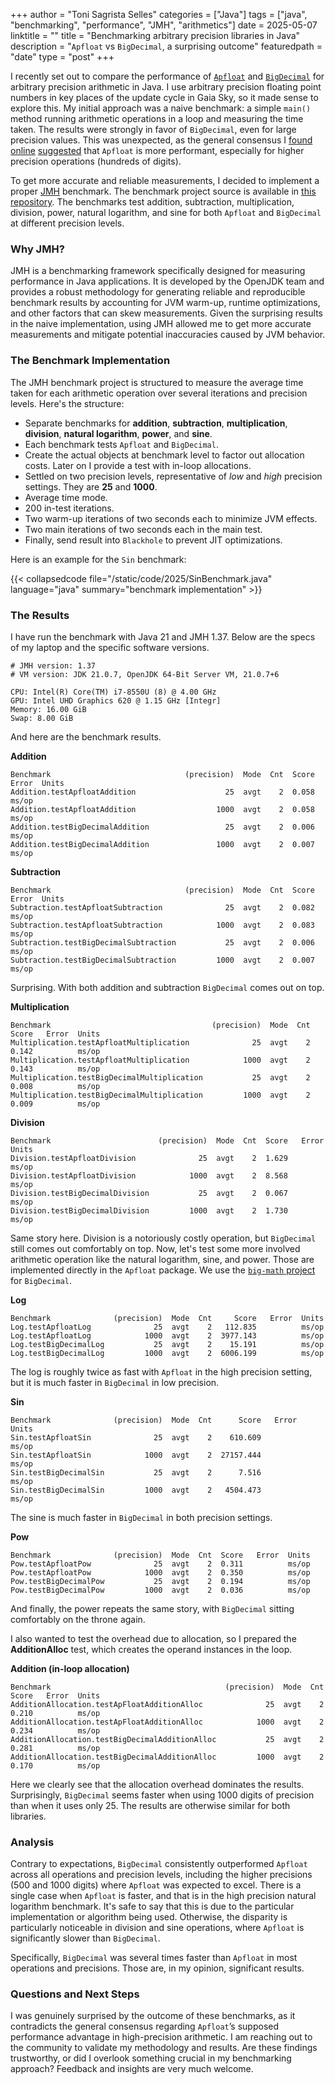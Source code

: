 +++
author = "Toni Sagrista Selles"
categories = ["Java"]
tags = ["java", "benchmarking", "performance", "JMH", "arithmetics"]
date = 2025-05-07
linktitle = ""
title = "Benchmarking arbitrary precision libraries in Java"
description = "`Apfloat` vs `BigDecimal`, a surprising outcome"
featuredpath = "date"
type = "post"
+++

I recently set out to compare the performance of [`Apfloat`](http://www.apfloat.org) and [`BigDecimal`](https://docs.oracle.com/en/java/javase/24/docs/api/java.base/java/math/BigDecimal.html) for arbitrary precision arithmetic in Java. I use arbitrary precision floating point numbers in key places of the update cycle in Gaia Sky, so it made sense to explore this. My initial approach was a naive benchmark: a simple `main()` method running arithmetic operations in a loop and measuring the time taken. The results were strongly in favor of `BigDecimal`, even for large precision values. This was unexpected, as the general consensus I [found](https://stackoverflow.com/questions/277309/java-floating-point-high-precision-library) [online](https://groups.google.com/g/javaposse/c/YDYDPbzxntc?pli=1) [suggested](http://www.apfloat.org/apfloat_java/) that `Apfloat` is more performant, especially for higher precision operations (hundreds of digits).

To get more accurate and reliable measurements, I decided to implement a proper [JMH](@ "Java Microbenchmark Harness") benchmark. The benchmark project source is available in [this repository](https://codeberg.org/langurmonkey/java-arbitrary-precision-benchmark). The benchmarks test addition, subtraction, multiplication, division, power, natural logarithm, and sine for both `Apfloat` and `BigDecimal` at different precision levels.

<!--more-->

### Why JMH?

JMH is a benchmarking framework specifically designed for measuring performance in Java applications. It is developed by the OpenJDK team and provides a robust methodology for generating reliable and reproducible benchmark results by accounting for JVM warm-up, runtime optimizations, and other factors that can skew measurements. Given the surprising results in the naive implementation, using JMH allowed me to get more accurate measurements and mitigate potential inaccuracies caused by JVM behavior.

### The Benchmark Implementation

The JMH benchmark project is structured to measure the average time taken for each arithmetic operation over several iterations and precision levels. Here's the structure:
- Separate benchmarks for **addition**, **subtraction**, **multiplication**, **division**, **natural logarithm**, **power**, and **sine**.
- Each benchmark tests `Apfloat` and `BigDecimal`.
- Create the actual objects at benchmark level to factor out allocation costs. Later on I provide a test with in-loop allocations.
- Settled on two precision levels, representative of *low* and *high* precision settings. They are **25** and **1000**.
- Average time mode.
- 200 in-test iterations.
- Two warm-up iterations of two seconds each to minimize JVM effects.
- Two main iterations of two seconds each in the main test. 
- Finally, send result into `Blackhole` to prevent JIT optimizations.

Here is an example for the `Sin` benchmark:

{{< collapsedcode file="/static/code/2025/SinBenchmark.java" language="java" summary="benchmark implementation" >}}


### The Results

I have run the benchmark with Java 21 and JMH 1.37. Below are the specs of my laptop and the specific software versions.

```
# JMH version: 1.37
# VM version: JDK 21.0.7, OpenJDK 64-Bit Server VM, 21.0.7+6

CPU: Intel(R) Core(TM) i7-8550U (8) @ 4.00 GHz
GPU: Intel UHD Graphics 620 @ 1.15 GHz [Integr]
Memory: 16.00 GiB
Swap: 8.00 GiB
```

And here are the benchmark results.

**Addition**

```
Benchmark                              (precision)  Mode  Cnt  Score   Error  Units
Addition.testApfloatAddition                    25  avgt    2  0.058          ms/op
Addition.testApfloatAddition                  1000  avgt    2  0.058          ms/op
Addition.testBigDecimalAddition                 25  avgt    2  0.006          ms/op
Addition.testBigDecimalAddition               1000  avgt    2  0.007          ms/op
```

**Subtraction**
```
Benchmark                              (precision)  Mode  Cnt  Score   Error  Units
Subtraction.testApfloatSubtraction              25  avgt    2  0.082          ms/op
Subtraction.testApfloatSubtraction            1000  avgt    2  0.083          ms/op
Subtraction.testBigDecimalSubtraction           25  avgt    2  0.006          ms/op
Subtraction.testBigDecimalSubtraction         1000  avgt    2  0.007          ms/op
```

Surprising. With both addition and subtraction `BigDecimal` comes out on top.

**Multiplication**
```
Benchmark                                    (precision)  Mode  Cnt  Score   Error  Units
Multiplication.testApfloatMultiplication              25  avgt    2  0.142          ms/op
Multiplication.testApfloatMultiplication            1000  avgt    2  0.143          ms/op
Multiplication.testBigDecimalMultiplication           25  avgt    2  0.008          ms/op
Multiplication.testBigDecimalMultiplication         1000  avgt    2  0.009          ms/op
```

**Division**
```
Benchmark                        (precision)  Mode  Cnt  Score   Error  Units
Division.testApfloatDivision              25  avgt    2  1.629          ms/op
Division.testApfloatDivision            1000  avgt    2  8.568          ms/op
Division.testBigDecimalDivision           25  avgt    2  0.067          ms/op
Division.testBigDecimalDivision         1000  avgt    2  1.730          ms/op
```

Same story here. Division is a notoriously costly operation, but `BigDecimal` still comes out comfortably on top.
Now, let's test some more involved arithmetic operation like the natural logarithm, sine, and power. Those are implemented directly in the `Apfloat` package. We use the [`big-math` project](https://github.com/eobermuhlner/big-math) for `BigDecimal`.

**Log**
```
Benchmark              (precision)  Mode  Cnt     Score   Error  Units
Log.testApfloatLog              25  avgt    2   112.835          ms/op
Log.testApfloatLog            1000  avgt    2  3977.143          ms/op
Log.testBigDecimalLog           25  avgt    2    15.191          ms/op
Log.testBigDecimalLog         1000  avgt    2  6006.199          ms/op
```

The log is roughly twice as fast with `Apfloat` in the high precision setting, but it is much faster in `BigDecimal` in low precision.

**Sin**
```
Benchmark              (precision)  Mode  Cnt      Score   Error  Units
Sin.testApfloatSin              25  avgt    2    610.609          ms/op
Sin.testApfloatSin            1000  avgt    2  27157.444          ms/op
Sin.testBigDecimalSin           25  avgt    2      7.516          ms/op
Sin.testBigDecimalSin         1000  avgt    2   4504.473          ms/op
```

The sine is much faster in `BigDecimal` in both precision settings.

**Pow**
```
Benchmark              (precision)  Mode  Cnt  Score   Error  Units
Pow.testApfloatPow              25  avgt    2  0.311          ms/op
Pow.testApfloatPow            1000  avgt    2  0.350          ms/op
Pow.testBigDecimalPow           25  avgt    2  0.194          ms/op
Pow.testBigDecimalPow         1000  avgt    2  0.036          ms/op
```

And finally, the power repeats the same story, with `BigDecimal` sitting comfortably on the throne again.

I also wanted to test the overhead due to allocation, so I prepared the **AdditionAlloc** test, which creates the operand instances in the loop.

**Addition (in-loop allocation)**
```
Benchmark                                       (precision)  Mode  Cnt  Score   Error  Units
AdditionAllocation.testApFloatAdditionAlloc              25  avgt    2  0.210          ms/op
AdditionAllocation.testApFloatAdditionAlloc            1000  avgt    2  0.234          ms/op
AdditionAllocation.testBigDecimalAdditionAlloc           25  avgt    2  0.281          ms/op
AdditionAllocation.testBigDecimalAdditionAlloc         1000  avgt    2  0.170          ms/op
```

Here we clearly see that the allocation overhead dominates the results. Surprisingly, `BigDecimal` seems faster when using 1000 digits of precision than when it uses only 25. The results are otherwise similar for both libraries.


### Analysis

Contrary to expectations, `BigDecimal` consistently outperformed `Apfloat` across all operations and precision levels, including the higher precisions (500 and 1000 digits) where `Apfloat` was expected to excel. There is a single case when `Apfloat` is faster, and that is in the high precision natural logarithm benchmark. It's safe to say that this is due to the particular implementation or algorithm being used. Otherwise, the disparity is particularly noticeable in division and sine operations, where `Apfloat` is significantly slower than `BigDecimal`.

Specifically, `BigDecimal` was several times faster than `Apfloat` in most operations and precisions. Those are, in my opinion, significant results.

### Questions and Next Steps

I was genuinely surprised by the outcome of these benchmarks, as it contradicts the general consensus regarding `Apfloat`’s supposed performance advantage in high-precision arithmetic. I am reaching out to the community to validate my methodology and results. Are these findings trustworthy, or did I overlook something crucial in my benchmarking approach? Feedback and insights are very much welcome.
